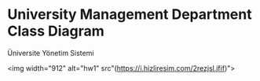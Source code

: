 # University Management Department Class Diagram
Üniversite Yönetim Sistemi

<img width="912" alt="hw1" src"(https://i.hizliresim.com/2rezjsl.jfif)">
